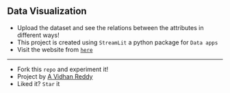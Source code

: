 ## Data Visualization
- Upload the dataset and see the relations between the attributes in different ways!
- This project is created using `StreamLit` a python package for `Data apps`
- Visit the website from [`here`](https://data-visualization-web.streamlit.app/)
----
- Fork this `repo` and experiment it!
- Project by [A Vidhan Reddy](https://linkedin.com/in/AVidhanR)
- Liked it? `Star` it

<!-- ![DataVisualization](https://github.com/AVidhanR/DataVisualization/assets/116101537/4e0ced96-6619-4598-a945-95a3dffbd207) -->

